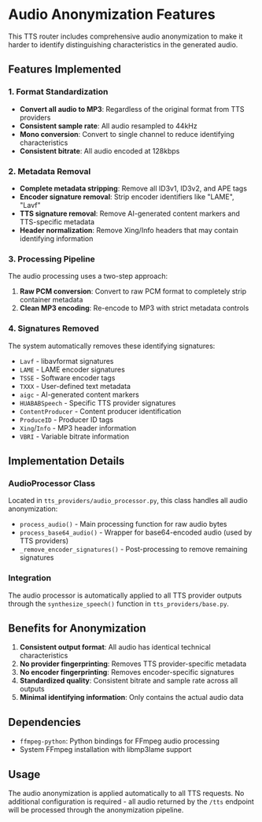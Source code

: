 # Audio Anonymization Features

This TTS router includes comprehensive audio anonymization to make it harder to identify distinguishing characteristics in the generated audio.

## Features Implemented

### 1. Format Standardization
- **Convert all audio to MP3**: Regardless of the original format from TTS providers
- **Consistent sample rate**: All audio resampled to 44kHz
- **Mono conversion**: Convert to single channel to reduce identifying characteristics
- **Consistent bitrate**: All audio encoded at 128kbps

### 2. Metadata Removal
- **Complete metadata stripping**: Remove all ID3v1, ID3v2, and APE tags
- **Encoder signature removal**: Strip encoder identifiers like "LAME", "Lavf"
- **TTS signature removal**: Remove AI-generated content markers and TTS-specific metadata
- **Header normalization**: Remove Xing/Info headers that may contain identifying information

### 3. Processing Pipeline
The audio processing uses a two-step approach:
1. **Raw PCM conversion**: Convert to raw PCM format to completely strip container metadata
2. **Clean MP3 encoding**: Re-encode to MP3 with strict metadata controls

### 4. Signatures Removed
The system automatically removes these identifying signatures:
- `Lavf` - libavformat signatures
- `LAME` - LAME encoder signatures  
- `TSSE` - Software encoder tags
- `TXXX` - User-defined text metadata
- `aigc` - AI-generated content markers
- `HUABABSpeech` - Specific TTS provider signatures
- `ContentProducer` - Content producer identification
- `ProduceID` - Producer ID tags
- `Xing`/`Info` - MP3 header information
- `VBRI` - Variable bitrate information

## Implementation Details

### AudioProcessor Class
Located in `tts_providers/audio_processor.py`, this class handles all audio anonymization:

- `process_audio()` - Main processing function for raw audio bytes
- `process_base64_audio()` - Wrapper for base64-encoded audio (used by TTS providers)
- `_remove_encoder_signatures()` - Post-processing to remove remaining signatures

### Integration
The audio processor is automatically applied to all TTS provider outputs through the `synthesize_speech()` function in `tts_providers/base.py`.

## Benefits for Anonymization

1. **Consistent output format**: All audio has identical technical characteristics
2. **No provider fingerprinting**: Removes TTS provider-specific metadata
3. **No encoder fingerprinting**: Removes encoder-specific signatures
4. **Standardized quality**: Consistent bitrate and sample rate across all outputs
5. **Minimal identifying information**: Only contains the actual audio data

## Dependencies

- `ffmpeg-python`: Python bindings for FFmpeg audio processing
- System FFmpeg installation with libmp3lame support

## Usage

The audio anonymization is applied automatically to all TTS requests. No additional configuration is required - all audio returned by the `/tts` endpoint will be processed through the anonymization pipeline. 